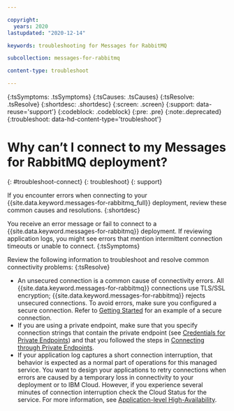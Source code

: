 ```yaml
---

copyright:
  years: 2020
lastupdated: "2020-12-14"

keywords: troubleshooting for Messages for RabbitMQ

subcollection: messages-for-rabbitmq

content-type: troubleshoot

---
```


{:tsSymptoms: .tsSymptoms}
{:tsCauses: .tsCauses}
{:tsResolve: .tsResolve}
{:shortdesc: .shortdesc}
{:screen: .screen}
{:support: data-reuse='support'}
{:codeblock: .codeblock}
{:pre: .pre}
{:note:.deprecated}
{:troubleshoot: data-hd-content-type='troubleshoot'}


# Why can’t I connect to my Messages for RabbitMQ deployment?
{: #troubleshoot-connect}
{: troubleshoot}
{: support}

If you encounter errors when connecting to your {{site.data.keyword.messages-for-rabbitmq_full}} deployment, review these common causes and resolutions.
{:shortdesc}

You receive an error message or fail to connect to a {{site.data.keyword.messages-for-rabbitmq}} deployment.  If reviewing application logs, you might see errors that mention intermittent connection timeouts or unable to connect.
{:tsSymptoms}

Review the following information to troubleshoot and resolve common connectivity problems:
{:tsResolve}
* An unsecured connection is a common cause of connectivity errors.  All {{site.data.keyword.messages-for-rabbitmq}} connections use TLS/SSL encryption; {{site.data.keyword.messages-for-rabbitmq}} rejects unsecured connections.  To avoid errors, make sure you configured a secure connection.  Refer to [Getting Started](/docs/messages-for-rabbitmq?topic=messages-for-rabbitmq-getting-started) for an example of a secure connection.
* If you are using a private endpoint, make sure that you specify connection strings that contain the private endpoint (see [Credentials for Private Endpoints](/docs/messages-for-rabbitmq?topic=cloud-databases-service-endpoints#credentials-for-private-endpoints)) and that you followed the steps in [Connecting through Private Endpoints](/docs/messages-for-rabbitmq?topic=cloud-databases-service-endpoints#private-endpoint-connections).
* If your application log captures a short connection interruption, that behavior is expected as a normal part of operations for this managed service. You want to design your applications to retry connections when errors are caused by a temporary loss in connectivity to your deployment or to IBM Cloud. However, if you experience several minutes of connection interruption check the Cloud Status for the service. For more information, see [Application-level High-Availability](/docs/messages-for-rabbitmq?topic=messages-for-rabbitmq-high-availability#application-level-high-availability).

